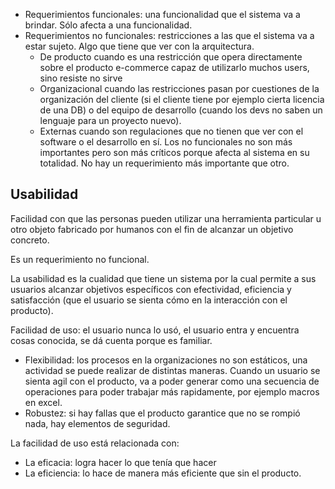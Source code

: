 - Requerimientos funcionales: una funcionalidad que el sistema va a brindar. Sólo afecta a una funcionalidad.
- Requerimientos no funcionales: restricciones a las que el sistema va a estar sujeto. Algo que tiene que ver con la arquitectura.
	- De producto cuando es una restricción que opera directamente sobre el producto e-commerce capaz de utilizarlo muchos users, sino resiste no sirve
	- Organizacional cuando las restricciones pasan por cuestiones de la organización del cliente (si el cliente tiene por ejemplo cierta licencia de una DB) o del equipo de desarrollo (cuando los devs no saben un lenguaje para un proyecto nuevo). 
	- Externas cuando son regulaciones que no tienen que ver con el software o el desarrollo en sí.
Los no funcionales no son más importantes pero son más críticos porque afecta al sistema en su totalidad. No hay un requerimiento más importante que otro.


## Usabilidad
Facilidad con que las personas pueden utilizar una herramienta particular u otro objeto fabricado por humanos con el fin de alcanzar un objetivo concreto.

Es un requerimiento no funcional. 

La usabilidad es la cualidad que tiene un sistema por la cual permite a sus usuarios alcanzar objetivos específicos con efectividad, eficiencia y satisfacción (que el usuario se sienta cómo en la interacción con el producto).

Facilidad de uso: el usuario nunca lo usó, el usuario entra y encuentra cosas conocida, se dá cuenta porque es familiar.
- Flexibilidad: los procesos en la organizaciones no son estáticos, una actividad se puede realizar de distintas maneras. Cuando un usuario se sienta agil con el producto, va a poder generar como una secuencia de operaciones para poder trabajar más rapidamente, por ejemplo macros en excel.
- Robustez: si hay fallas que el producto garantice que no se rompió nada, hay elementos de seguridad.

La facilidad de uso está relacionada con:
- La eficacia: logra hacer lo que tenía que hacer
- La eficiencia: lo hace de manera más eficiente que sin el producto.



